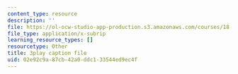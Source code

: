 ```yaml
---
content_type: resource
description: ''
file: https://ol-ocw-studio-app-production.s3.amazonaws.com/courses/18-01sc-single-variable-calculus-fall-2010/02e92c9a87cb42a0ddc133544ed9ec4f_ryLdyDrBfvI.srt
file_type: application/x-subrip
learning_resource_types: []
resourcetype: Other
title: 3play caption file
uid: 02e92c9a-87cb-42a0-ddc1-33544ed9ec4f
---
```


